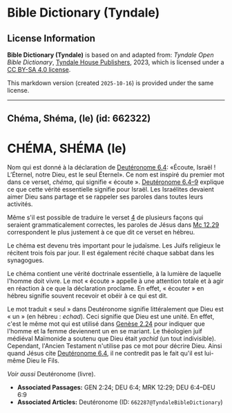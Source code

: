 # Bible Dictionary (Tyndale)

## License Information

**Bible Dictionary (Tyndale)** is based on and adapted from: _Tyndale Open Bible Dictionary_, [Tyndale House Publishers](https://tyndaleopenresources.com/), 2023, which is licensed under a [CC BY-SA 4.0 license](https://creativecommons.org/licenses/by-sa/4.0/legalcode.en).

This markdown version (created `2025-10-16`) is provided under the same license.



--------------------------------

## Chéma, Shéma, (le) (id: 662322)

CHÉMA, SHÉMA (le)
=================

Nom qui est donné à la déclaration de [Deutéronome 6\.4](https://ref.ly/Deut6:4): «Écoute, Israël ! L’Éternel, notre Dieu, est le seul Éternel». Ce nom est inspiré du premier mot dans ce verset, *chéma*, qui signifie « écoute ». [Deutéronome 6\.4–9](https://ref.ly/Deut6:4-Deut6:9) explique ce que cette vérité essentielle signifie pour Israël. Les Israélites devaient aimer Dieu sans partage et se rappeler ses paroles dans toutes leurs activités. 

Même s'il est possible de traduire le verset [4](https://ref.ly/Deut6:4) de plusieurs façons qui seraient grammaticalement correctes, les paroles de Jésus dans [Mc 12\.29](https://ref.ly/Mark12:29) correspondent le plus justement à ce que dit ce verset en hébreu. 

Le chéma est devenu très important pour le judaïsme. Les Juifs religieux le récitent trois fois par jour. Il est également récité chaque sabbat dans les synagogues.

Le chéma contient une vérité doctrinale essentielle, à la lumière de laquelle l'homme doit vivre. Le mot « écoute » appelle à une attention totale et à agir en réaction à ce que la déclaration proclame. En effet, « écouter » en hébreu signifie souvent recevoir et obéir à ce qui est dit.

Le mot traduit « seul » dans Deutéronome signifie littéralement que Dieu est « un » (en hébreu : *echad*). Ceci signifie que Dieu est une unité. En effet, c'est le même mot qui est utilisé dans [Genèse 2\.24](https://ref.ly/Gen2:24) pour indiquer que l'homme et la femme deviennent un en se mariant. Le théologien juif médiéval Maïmonide a soutenu que Dieu était *yachid* (un tout indivisible). Cependant, l'Ancien Testament n'utilise pas ce mot pour décrire Dieu. Ainsi quand Jésus cite [Deutéronome 6\.4](https://ref.ly/Deut6:4), il ne contredit pas le fait qu'il est lui\-même Dieu le Fils.

*Voir aussi* Deutéronome (livre).

* **Associated Passages:** GEN 2:24; DEU 6:4; MRK 12:29; DEU 6:4–DEU 6:9
* **Associated Articles:** Deutéronome (ID: `662287@TyndaleBibleDictionary`)

